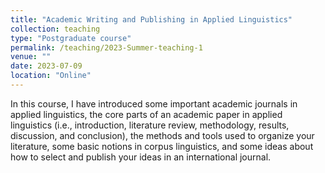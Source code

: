 ```yaml
---
title: "Academic Writing and Publishing in Applied Linguistics"
collection: teaching
type: "Postgraduate course"
permalink: /teaching/2023-Summer-teaching-1
venue: ""
date: 2023-07-09
location: "Online"
---
```


In this course, I have introduced some important academic journals in applied linguistics, the core parts of an academic paper in applied linguistics (i.e., introduction, literature review, methodology, results, discussion, and conclusion), the methods and tools used to organize your literature, some basic notions in corpus linguistics, and some ideas about how to select and publish your ideas in an international journal.


